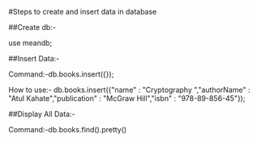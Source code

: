 #Steps to create and insert data in database

##Create db:-

use meandb;

##Insert Data:-

Command:-db.books.insert({});

How to use:- db.books.insert({"name" : "Cryptography ","authorName" : "Atul Kahate","publication" : "McGraw Hill","isbn" : "978-89-856-45"});

##Display All Data:-

Command:-db.books.find().pretty()
